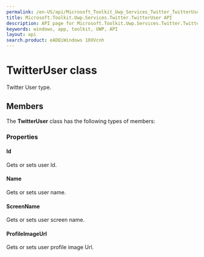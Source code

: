 ```yaml
---
permalink: /en-US/api/Microsoft_Toolkit_Uwp_Services_Twitter_TwitterUser.htm
title: Microsoft.Toolkit.Uwp.Services.Twitter.TwitterUser API 
description: API page for Microsoft.Toolkit.Uwp.Services.Twitter.TwitterUser
keywords: windows, app, toolkit, UWP, API
layout: api
search.product: eADQiWindows 10XVcnh
---
```



# TwitterUser class

Twitter User type.

## Members

The **TwitterUser** class has the following types of members:

### Properties

#### Id

Gets or sets user Id.



#### Name

Gets or sets user name.



#### ScreenName

Gets or sets user screen name.



#### ProfileImageUrl

Gets or sets user profile image Url.


